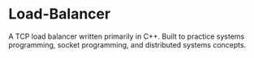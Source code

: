 # Load-Balancer
A TCP load balancer written primarily in C++. Built to practice systems programming, socket programming, and distributed systems concepts.
